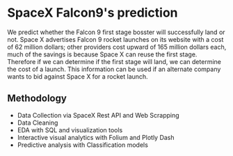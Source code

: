 
# SpaceX Falcon9's prediction

We predict whether the Falcon 9 first stage bosster will successfully land or not. Space X advertises Falcon 9 rocket launches on its website with a cost of 62 million dollars; other providers cost upward of 165 million dollars each, much of the savings is because Space X can reuse the first stage. Therefore if we can determine if the first stage will land, we can determine the cost of a launch. This information can be used if an alternate company wants to bid against Space X for a rocket launch.


## Methodology

 - Data Collection via SpaceX Rest API and Web Scrapping
 - Data Cleaning
 - EDA with SQL and visualization tools
 - Interactive visual analytics with Folium and Plotly Dash
 - Predictive analysis with Classification models

